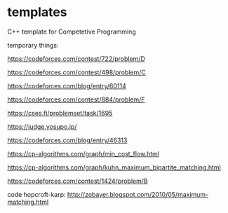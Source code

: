# templates
C++ template for Competetive Programming

temporary things:

https://codeforces.com/contest/722/problem/D

https://codeforces.com/contest/498/problem/C

https://codeforces.com/blog/entry/60114

https://codeforces.com/contest/884/problem/F

https://cses.fi/problemset/task/1695

https://judge.yosupo.jp/

https://codeforces.com/blog/entry/46313

https://cp-algorithms.com/graph/min_cost_flow.html

https://cp-algorithms.com/graph/kuhn_maximum_bipartite_matching.html

https://codeforces.com/contest/1424/problem/B


code hopcroft-karp: http://zobayer.blogspot.com/2010/05/maximum-matching.html
